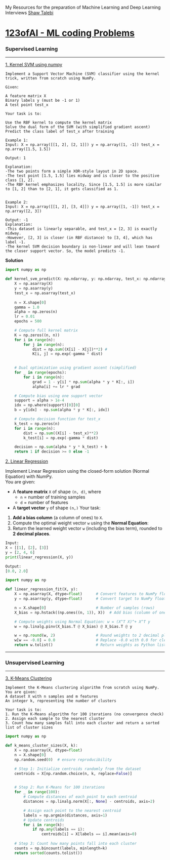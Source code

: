 My Resources for the preparation of Machine Learning and Deep Learning Interviews
[Shaw Talebi](https://github.com/ShawhinT)  

# [123ofAI -  ML coding Problems](https://products.123ofai.com/qnalab/problems)


### Supervised Learning
---
[1. Kernel SVM using numpy](https://products.123ofai.com/qnalab/problems/kernel-svm-using-numpy)


```
Implement a Support Vector Machine (SVM) classifier using the kernel trick, written from scratch using NumPy.

Given:

A feature matrix X
Binary labels y (must be -1 or 1)
A test point test_x

Your task is to:

Use the RBF kernel to compute the kernel matrix
Solve the dual form of the SVM (with simplified gradient ascent)
Predict the class label of test_x after training

Example 1:
Input: X = np.array([[1, 2], [2, 1]]) y = np.array([1, -1]) test_x = np.array([1.5, 1.5])

Output: 1

Explanation:
-The two points form a simple XOR-style layout in 2D space.
-The test point [1.5, 1.5] lies midway and is closer to the positive class [1, 2].
-The RBF kernel emphasizes locality. Since [1.5, 1.5] is more similar to [1, 2] than to [2, 1], it gets classified as 1.


Example 2:
Input: X = np.array([[1, 2], [3, 4]]) y = np.array([1, -1]) test_x = np.array([2, 3])

Output: -1
Explanation:
-This dataset is linearly separable, and test_x = [2, 3] is exactly midway.
-However, [2, 3] is closer (in RBF distance) to [3, 4], which has label -1.
-The kernel SVM decision boundary is non-linear and will lean toward the closer support vector. So, the model predicts -1.
```
**Solution**
```py
import numpy as np

def kernel_svm_predict(X: np.ndarray, y: np.ndarray, test_x: np.ndarray) -> int:
    X = np.asarray(X)
    y = np.asarray(y)
    test_x = np.asarray(test_x)
    
    n = X.shape[0]
    gamma = 1.0
    alpha = np.zeros(n)
    lr = 0.01
    epochs = 500

    # Compute full kernel matrix
    K = np.zeros((n, n))
    for i in range(n):
        for j in range(n):
            dist = np.sum((X[i] - X[j])**2) # 
            K[i, j] = np.exp(-gamma * dist)

            
    # Dual optimization using gradient ascent (simplified)
    for _ in range(epochs):
        for i in range(n):
            grad = 1 - y[i] * np.sum(alpha * y * K[:, i])
            alpha[i] += lr * grad

    # Compute bias using one support vector
    support = alpha > 1e-4
    idx = np.where(support)[0][0]
    b = y[idx] - np.sum(alpha * y * K[:, idx])

    # Compute decision function for test_x
    k_test = np.zeros(n)
    for i in range(n):
        dist = np.sum((X[i] - test_x)**2)
        k_test[i] = np.exp(-gamma * dist)

    decision = np.sum(alpha * y * k_test) + b
    return 1 if decision >= 0 else -1

```
[2. Linear Regression](https://products.123ofai.com/qnalab/problems/linear-regression)

Implement Linear Regression using the closed-form solution (Normal Equation) with NumPy.  
You are given:
* A **feature matrix** `X` of shape `(n, d)`, where
  * `n` = number of training samples
  * `d` = number of features
* A **target vector** `y` of shape `(n,)`
Your task:
1. **Add a bias column** (a column of ones) to `X`.
2. Compute the optimal weight vector `w` using the **Normal Equation**:
3. Return the learned weight vector `w` (including the bias term), rounded to **2 decimal places**.
```python
Input:
X = [[1], [2], [3]]
y = [2, 4, 6]
print(linear_regression(X, y))

Output:
[0.0, 2.0]
```
```py
import numpy as np

def linear_regression_fit(X, y):
    X = np.asarray(X, dtype=float)      # Convert features to NumPy float array
    y = np.asarray(y, dtype=float)      # Convert target to NumPy float array

    n = X.shape[0]                      # Number of samples (rows)
    X_bias = np.hstack((np.ones((n, 1)), X))  # Add bias (column of ones) to X

    # Compute weights using Normal Equation: w = (X^T X)^+ X^T y
    w = np.linalg.pinv(X_bias.T @ X_bias) @ X_bias.T @ y

    w = np.round(w, 2)                  # Round weights to 2 decimal places
    w[w == -0.0] = 0.0                  # Replace -0.0 with 0.0 for clean output
    return w.tolist()                   # Return weights as Python list

```
---
### Unsupervised Learning
---
[3. K-Means Clustering](https://products.123ofai.com/qnalab/problems/k-means-clustering)
```
Implement the K-Means clustering algorithm from scratch using NumPy.
You are given:
A dataset X with n samples and m features
An integer k, representing the number of clusters

Your task is to:
1. Run the K-Means algorithm for 100 iterations (no convergence check)
2. Assign each sample to the nearest cluster
3. Count how many samples fall into each cluster and return a sorted list of cluster sizes
```
```py
import numpy as np

def k_means_cluster_sizes(X, k):
    X = np.asarray(X, dtype=float)
    n = X.shape[0]
    np.random.seed(0)  # ensure reproducibility

    # Step 1: Initialize centroids randomly from the dataset
    centroids = X[np.random.choice(n, k, replace=False)]                        #Purpose: randomly select k unique indices from 0 to n-1.

    
    # Step 2: Run K-Means for 100 iterations
    for _ in range(100):
        # Compute distances of each point to each centroid
        distances = np.linalg.norm(X[:, None] - centroids, axis=2)              #Adds a new axis to X #If X has shape (n, m) → X[:, None] has shape (n, 1, m).

        # Assign each point to the nearest centroid       
        labels = np.argmin(distances, axis=1)
        # Update centroids
        for i in range(k):                                                      #Loop over each cluster.
            if np.any(labels == i):                                             #Check if there are any points assigned to this cluster.
                centroids[i] = X[labels == i].mean(axis=0)                      #Selects all points assigned to cluster i & Computes the new centroid as the mean of all points in cluster i.
                
    # Step 3: Count how many points fall into each cluster
    counts = np.bincount(labels, minlength=k)
    return sorted(counts.tolist())
```
